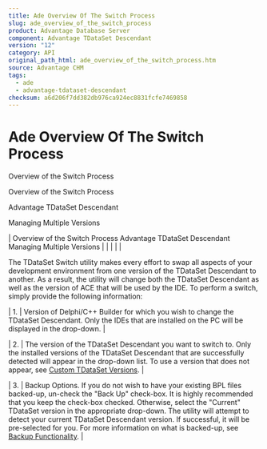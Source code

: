 ```yaml
---
title: Ade Overview Of The Switch Process
slug: ade_overview_of_the_switch_process
product: Advantage Database Server
component: Advantage TDataSet Descendant
version: "12"
category: API
original_path_html: ade_overview_of_the_switch_process.htm
source: Advantage CHM
tags:
  - ade
  - advantage-tdataset-descendant
checksum: a6d206f7dd382db976ca924ec8831fcfe7469858
---
```


# Ade Overview Of The Switch Process

Overview of the Switch Process

Overview of the Switch Process

Advantage TDataSet Descendant

Managing Multiple Versions

| Overview of the Switch Process  Advantage TDataSet Descendant  Managing Multiple Versions |  |  |  |  |

The TDataSet Switch utility makes every effort to swap all aspects of your development environment from one version of the TDataSet Descendant to another. As a result, the utility will change both the TDataSet Descendant as well as the version of ACE that will be used by the IDE. To perform a switch, simply provide the following information:

| 1. | Version of Delphi/C++ Builder for which you wish to change the TDataSet Descendant. Only the IDEs that are installed on the PC will be displayed in the drop-down. |

| 2. | The version of the TDataSet Descendant you want to switch to. Only the installed versions of the TDataSet Descendant that are successfully detected will appear in the drop-down list. To use a version that does not appear, see [Custom TDataSet Versions](ade_custom_tdataset_versions.md). |

| 3. | Backup Options. If you do not wish to have your existing BPL files backed-up, un-check the "Back Up" check-box. It is highly recommended that you keep the check-box checked. Otherwise, select the "Current" TDataSet version in the appropriate drop-down. The utility will attempt to detect your current TDataSet Descendant version. If successful, it will be pre-selected for you. For more information on what is backed-up, see [Backup Functionality](ade_backup_functionality.md). |
